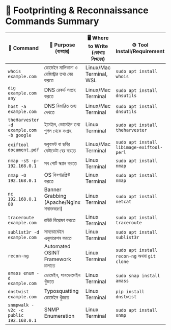 # 🧭 Footprinting & Reconnaissance Commands Summary
| 🔢 Command                               | 📌 Purpose (ব্যবহার)                              | 🖥️ Where to Write (কোথায় লিখবেন)         | ⚙️ Tool Install/Requirement                    |
|-----------------------------------------|---------------------------------------------------|--------------------------------------------|-------------------------------------------------|
| `whois example.com`                     | ডোমেইন মালিকানা ও রেজিস্ট্রার তথ্য বের করতে     | Linux/Mac Terminal, WSL                    | `sudo apt install whois`                        |
| `dig example.com any`                   | DNS রেকর্ড সংগ্রহ করতে                            | Linux/Mac Terminal                         | `sudo apt install dnsutils`                     |
| `host -a example.com`                   | DNS বিস্তারিত তথ্য দেখতে                         | Linux/Mac Terminal                         | `sudo apt install dnsutils`                     |
| `theHarvester -d example.com -b google` | ইমেইল, ডোমেইন তথ্য গুগল থেকে সংগ্রহ             | Linux Terminal                             | `sudo apt install theharvester`                 |
| `exiftool document.pdf`                 | ডকুমেন্ট বা ছবির মেটাডেটা বের করতে              | Linux/Mac Terminal                         | `sudo apt install libimage-exiftool-perl`       |
| `nmap -sS -p- 192.168.0.1`              | সব পোর্ট স্ক্যান করতে                             | Linux Terminal                             | `sudo apt install nmap`                         |
| `nmap -O 192.168.0.1`                   | OS ফিংগারপ্রিন্ট করতে                             | Linux Terminal                             | `sudo apt install nmap`                         |
| `nc 192.168.0.1 80`                     | Banner Grabbing (Apache/Nginx শনাক্তকরণ)        | Linux Terminal                             | `sudo apt install netcat`                       |
| `traceroute example.com`               | রাউট বিশ্লেষণ করতে                               | Linux Terminal                             | `sudo apt install traceroute`                   |
| `sublist3r -d example.com`             | সাবডোমেইন এনুমারেশন করতে                        | Linux Terminal                             | `sudo apt install sublist3r`                    |
| `recon-ng`                              | Automated OSINT Framework চালাতে                 | Linux Terminal                             | `sudo apt install recon-ng` অথবা `git clone`    |
| `amass enum -d example.com`            | ডোমেইন, সাবডোমেইন খুঁজতে                         | Linux Terminal                             | `sudo snap install amass`                       |
| `dnstwist example.com`                 | Typosquatting ডোমেইন খুঁজতে                     | Linux Terminal                             | `pip install dnstwist`                          |
| `snmpwalk -v2c -c public 192.168.0.1`   | SNMP Enumeration                                  | Linux Terminal                             | `sudo apt install snmp`                         |

